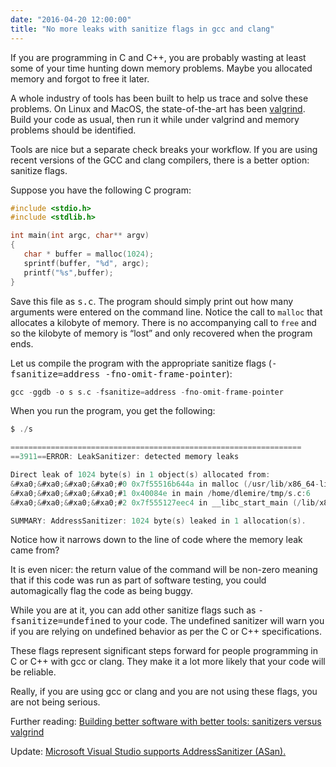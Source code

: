 ```yaml
---
date: "2016-04-20 12:00:00"
title: "No more leaks with sanitize flags in gcc and clang"
---
```




If you are programming in C and C++, you are probably wasting at least some of your time hunting down memory problems. Maybe you allocated memory and forgot to free it later.

A whole industry of tools has been built to help us trace and solve these problems. On Linux and MacOS, the state-of-the-art has been [valgrind](http://valgrind.org/). Build your code as usual, then run it while under valgrind and memory problems should be identified.

Tools are nice but a separate check breaks your workflow. If you are using recent versions of the GCC and clang compilers, there is a better option: sanitize flags.

Suppose you have the following C program:
```C
#include <stdio.h>
#include <stdlib.h>

int main(int argc, char** argv)
{
   char * buffer = malloc(1024);
   sprintf(buffer, "%d", argc);
   printf("%s",buffer);
}
```


Save this file as <tt>s.c</tt>. The program should simply print out how many arguments were entered on the command line. Notice the call to `malloc` that allocates a kilobyte of memory. There is no accompanying call to `free` and so the kilobyte of memory is &ldquo;lost&rdquo; and only recovered when the program ends.

Let us compile the program with the appropriate sanitize flags (<tt>-fsanitize=address -fno-omit-frame-pointer</tt>):
```C
gcc -ggdb -o s s.c -fsanitize=address -fno-omit-frame-pointer
```


When you run the program, you get the following:
```C
$ ./s

=================================================================
==3911==ERROR: LeakSanitizer: detected memory leaks

Direct leak of 1024 byte(s) in 1 object(s) allocated from:
&#xa0;&#xa0;&#xa0;&#xa0;#0 0x7f55516b644a in malloc (/usr/lib/x86_64-linux-gnu/libasan.so.2+0x9444a)
&#xa0;&#xa0;&#xa0;&#xa0;#1 0x40084e in main /home/dlemire/tmp/s.c:6
&#xa0;&#xa0;&#xa0;&#xa0;#2 0x7f555127eec4 in __libc_start_main (/lib/x86_64-linux-gnu/libc.so.6+0x21ec4)

SUMMARY: AddressSanitizer: 1024 byte(s) leaked in 1 allocation(s).
```


Notice how it narrows down to the line of code where the memory leak came from?

It is even nicer: the return value of the command will be non-zero meaning that if this code was run as part of software testing, you could automagically flag the code as being buggy.

While you are at it, you can add other sanitize flags such as <tt>-fsanitize=undefined</tt> to your code. The undefined sanitizer will warn you if you are relying on undefined behavior as per the C or C++ specifications.

These flags represent significant steps forward for people programming in C or C++ with gcc or clang. They make it a lot more likely that your code will be reliable.

Really, if you are using gcc or clang and you are not using these flags, you are not being serious.

Further reading: [Building better software with better tools: sanitizers versus valgrind](/lemire/blog/2019/05/16/building-better-software-with-better-tools-sanitizers-versus-valgrind/)

Update: [Microsoft Visual Studio supports AddressSanitizer (ASan).](https://devblogs.microsoft.com/cppblog/addresssanitizer-asan-for-windows-with-msvc/)

